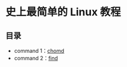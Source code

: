# 史上最简单的 Linux 教程

## 目录

- command 1：[chomd](https://github.com/guobinhit/cg-blog/blob/master/articles/linux/tutorials/chmod.md)
- command 2：[find](https://github.com/guobinhit/cg-blog/blob/master/articles/linux/tutorials/find.md)

